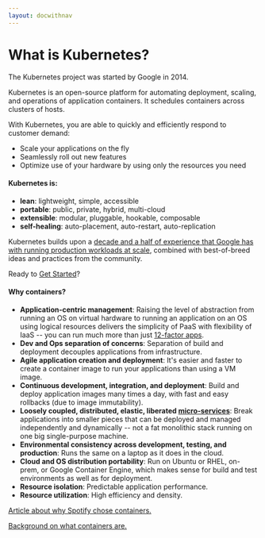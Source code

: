 ```yaml
---
layout: docwithnav
---
```


# What is Kubernetes?

The Kubernetes project was started by Google in 2014. 

Kubernetes is an open-source platform for automating deployment, scaling, and operations of application containers. It schedules containers across clusters of hosts.

With Kubernetes, you are able to quickly and efficiently respond to customer demand: 

 - Scale your applications on the fly
 - Seamlessly roll out new features
 - Optimize use of your hardware by using only the resources you need


#### Kubernetes is:

* **lean**: lightweight, simple, accessible
* **portable**: public, private, hybrid, multi-cloud
* **extensible**: modular, pluggable, hookable, composable
* **self-healing**: auto-placement, auto-restart, auto-replication

Kubernetes builds upon a [decade and a half of experience that Google has with running production workloads at scale](https://research.google.com/pubs/pub43438.html), combined with best-of-breed ideas and practices from the community.

Ready to [Get Started](getting-started-guides/README.md)?

#### Why containers?

* **Application-centric management**: Raising the level of abstraction from running an OS on virtual hardware to running an application on an OS using logical resources delivers the simplicity of PaaS with flexibility of IaaS -- you can run much more than just [12-factor apps](http://12factor.net/).
* **Dev and Ops separation of concerns**: Separation of build and deployment decouples applications from infrastructure.
* **Agile application creation and deployment**: It's easier and faster to create a container image to run your applications than using a VM image.
* **Continuous development, integration, and deployment**: Build and deploy application images many times a day, with fast and easy rollbacks (due to image immutability).
* **Loosely coupled, distributed, elastic, liberated [micro-services](http://martinfowler.com/articles/microservices.html)**: Break applications into smaller pieces that can be deployed and managed independently and dynamically -- not a fat monolithic stack running on one big single-purpose machine.
* **Environmental consistency across development, testing, and production**: Runs the same on a laptop as it does in the cloud.
* **Cloud and OS distribution portability**: Run on Ubuntu or RHEL, on-prem, or Google Container Engine, which makes sense for build and test environments as well as for deployment.
* **Resource isolation**: Predictable application performance.
* **Resource utilization**: High efficiency and density.

[Article about why Spotify chose containers.](http://www.pwc.com/us/en/technology-forecast/2014/cloud-computing/features/open-source-application-deployment-containers.jhtml)

[Background on what containers are.](http://aucouranton.com/2014/06/13/linux-containers-parallels-lxc-openvz-docker-and-more/)